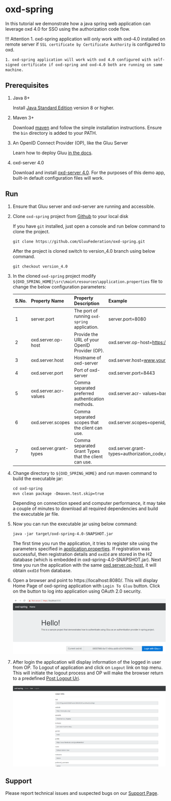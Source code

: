 # oxd-spring <!-- intro -->

In this tutorial we demonstrate how a java spring web application can leverage oxd 4.0 for SSO using the authorization code flow.

!!! Attention
    1. oxd-spring application will only work with oxd-4.0 installed on remote server if `SSL certificate by Certificate Authority` is configured to oxd. 
    
    1. oxd-spring application will work with oxd 4.0 configured with self-signed certificate if oxd-spring and oxd-4.0 both are running on same machine.
    
## Prerequisites

1. Java 8+

    Install [Java Standard Edition](http://www.oracle.com/technetwork/java/javase/downloads/2133151) version 8 or higher.

1. Maven 3+

    Download [maven](https://maven.apache.org/download.cgi) and follow the simple installation instructions. Ensure the `bin` directory is added to your PATH.

1. An OpenID Connect Provider (OP), like the Gluu Server

    Learn how to deploy Gluu [in the docs](https://gluu.org/docs/ce/installation-guide/).

1. oxd-server 4.0

    Download and install [oxd-server 4.0](https://gluu.org/docs/oxd/4.0/). For the purposes of this demo app, built-in default configuration files will work.
    
## Run

1. Ensure that Gluu server and oxd-server are running and accessible.

1. Clone `oxd-spring` project from [Github](https://github.com/GluuFederation/oxd-spring.git) to your local disk

    If you have `git` installed, just open a console and run below command to clone the project.

    ```
    git clone https://github.com/GluuFederation/oxd-spring.git
    ```

    After the project is cloned switch to version_4.0 branch using below command.

    ```
    git checkout version_4.0
    ```
    
1. In the cloned `oxd-spring` project modify `${OXD_SPRING_HOME}\src\main\resources\application.properties` file to change the below configuration parameters:

    S.No. | Property Name | Property Description | Example
    ------|---------------|----------------------|---------
    1 | server.port | The port of running `oxd-spring` application. | server.port=8080
    2 | oxd.server.op-host | Provide the URL of your OpenID Provider (OP). | oxd.server.op-host=https://www.your-ophost.com
    3 | oxd.server.host | Hostname of oxd-server | oxd.server.host=www.your-oxd-server.com
    4 | oxd.server.port | Port of oxd-server | oxd.server.port=8443
    5 | oxd.server.acr-values | Comma separated preferred authentication methods. | oxd.server.acr- values=basic
    6 | oxd.server.scopes | Comma separated scopes that the client can use. | oxd.server.scopes=openid,profile,uma_protection,oxd
    7 | oxd.server.grant-types | Comma separated Grant Types that the client can use. | oxd.server.grant-types=authorization_code,client_credentials

1. Change directory to `${OXD_SPRING_HOME}` and run maven command to build the executable jar:

    ```
    cd oxd-spring 
    mvn clean package -Dmaven.test.skip=true
    ```

    Depending on connection speed and computer performance, it may take a couple of minutes to download all required dependencies and build the executable jar file.
    
1. Now you can run the executable jar using below command:

    ```
    java -jar target/oxd-spring-4.0-SNAPSHOT.jar
    ```

    The first time you run the application, it tries to register site using the parameters specified in [application.properties](https://github.com/GluuFederation/oxd-spring/blob/version_4.0/src/main/resources/application.properties). If registration was successful, then registration details and `oxdId` are stored in the H2 database (which is embedded in oxd-spring-4.0-SNAPSHOT.jar). Next time you run the application with the same [oxd.server.op-host](https://github.com/GluuFederation/oxd-spring/blob/version_4.0/src/main/resources/application.properties#L19), it will obtain `oxdId` from database.
    
1. Open a browser and point to https://localhost:8080/. This will display Home Page of oxd-spring application with `Login To Gluu` button. Click on the button to log into application using OAuth 2.0 security. 

    ![Home Page](../../img/spring_home.png)
    
1. After login the application will display information of the logged in user from OP. To Logout of application and click on `Logout` link on top menu. This will initiate the logout process and OP will make the browser return to a predefined [Post Logout Uri](https://github.com/GluuFederation/oxd-spring/blob/version_4.0/src/main/resources/application.properties#L27).

    ![Uder Info](../../img/spring_userInfo.png)
    
## Support

Please report technical issues and suspected bugs on 
our [Support Page](https://support.gluu.org/).
